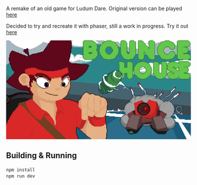 A remake of an old game for Ludum Dare. Original version can be played [here](https://www.newgrounds.com/portal/view/703086)

Decided to try and recreate it with phaser, still a work in progress. Try it out [here](https://stevenwithaph.github.io/tennis/)

![screenshot](public/preview.png)

## Building & Running

```sh
npm install
npm run dev
```

